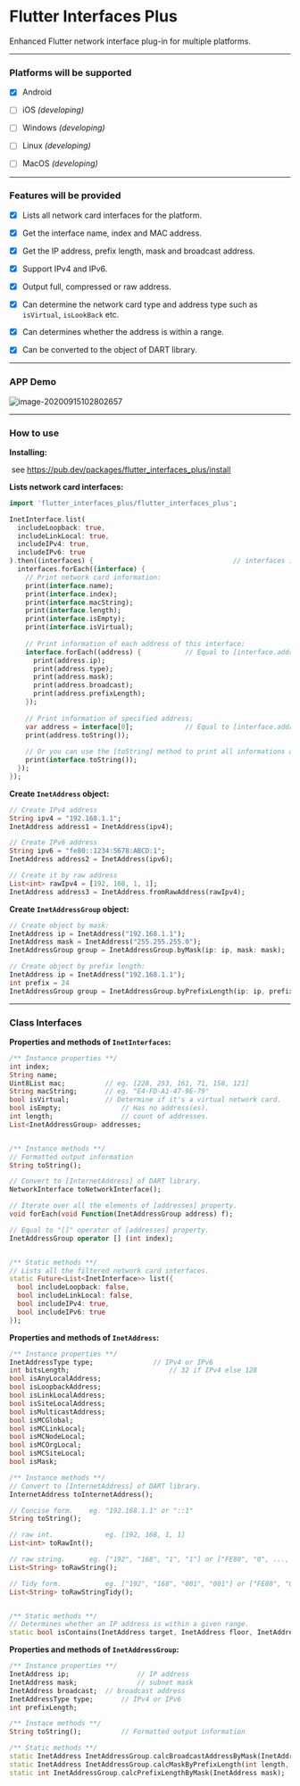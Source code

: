 # Flutter Interfaces Plus
Enhanced Flutter network interface plug-in for multiple platforms.



------

### Platforms will be supported
- [x] Android

- [ ] iOS *(developing)*

- [ ] Windows *(developing)*

- [ ] Linux *(developing)*

- [ ] MacOS *(developing)*



------

### Features will be provided
- [x] Lists all network card interfaces for the platform.
- [x] Get the interface name, index and MAC address.
- [x] Get the IP address, prefix length, mask and broadcast address.
- [x] Support IPv4 and IPv6.
- [x] Output full, compressed or raw address.
- [x] Can determine the network card type and address type such as `isVirtual`, `isLookBack` etc.
- [x] Can determines whether the address is within a range.
- [x] Can be converted to the object of DART library.



------

### APP Demo 

![image-20200915102802657](assets/image-20200915102802657.png)



------

### How to use

**Installing:** 

​	see https://pub.dev/packages/flutter_interfaces_plus/install



**Lists network card interfaces:**

```dart
import 'flutter_interfaces_plus/flutter_interfaces_plus';

InetInterface.list(
  includeLoopback: true,
  includeLinkLocal: true,
  includeIPv4: true,
  includeIPv6: true
).then((interfaces) {									// interfaces is List<InetInterface>
  interfaces.forEach((interface) {
    // Print network card information:
    print(interface.name);
    print(interface.index);
    print(interface.macString);
    print(interface.length);
    print(interface.isEmpty);
    print(interface.isVirtual);
    
    // Print information of each address of this interface:
    interface.forEach((address) {			// Equal to [interface.addresses.forEach(...)]
      print(address.ip);
      print(address.type);
      print(address.mask);
      print(address.broadcast);
      print(address.prefixLength);
    });
    
    // Print information of specified address:
    var address = interface[0];				// Equal to [interface.addresses[0]]
    print(address.toString());
    
    // Or you can use the [toString] method to print all informations about this interface:
    print(interface.toString());
  });
});
```



**Create `InetAddress` object:**

```dart
// Create IPv4 address
String ipv4 = "192.168.1.1";
InetAddress address1 = InetAddress(ipv4);

// Create IPv6 address
String ipv6 = "fe80::1234:5678:ABCD:1";
InetAddress address2 = InetAddress(ipv6);

// Create it by raw address
List<int> rawIpv4 = [192, 168, 1, 1];
InetAddress address3 = InetAddress.fromRawAddress(rawIpv4);
```



**Create `InetAddressGroup` object:**

```dart
// Create object by mask:
InetAddress ip = InetAddress("192.168.1.1");
InetAddress mask = InetAddress("255.255.255.0");
InetAddressGroup group = InetAddressGroup.byMask(ip: ip, mask: mask);

// Create object by prefix length:
InetAddress ip = InetAddress("192.168.1.1");
int prefix = 24
InetAddressGroup group = InetAddressGroup.byPrefixLength(ip: ip, prefixLength: prefix);
```



------

### Class Interfaces

**Properties and methods of `InetInterfaces`:**

```dart
/** Instance properties **/
int index;
String name;
Uint8List mac;			// eg. [228, 253, 161, 71, 158, 121]
String macString;		// eg. "E4-FD-A1-47-9E-79"
bool isVirtual;			// Determine if it's a virtual network card.
bool isEmpty;				// Has no address(es).
int length;					// count of addresses.
List<InetAddressGroup> addresses;


/** Instance methods **/
// Formatted output information
String toString();

// Convert to [InternetAddress] of DART library.
NetworkInterface toNetworkInterface();

// Iterate over all the elements of [addresses] property.
void forEach(void Function(InetAddressGroup address) f);

// Equal to "[]" operator of [addresses] property. 
InetAddressGroup operator [] (int index);


/** Static methods **/
// Lists all the filtered network card interfaces.
static Future<List<InetInterface>> list({
  bool includeLoopback: false,
  bool includeLinkLocal: false,
  bool includeIPv4: true,
  bool includeIPv6: true
});
```



**Properties and methods of `InetAddress`:**

```dart
/** Instance properties **/
InetAddressType type;				// IPv4 or IPv6
int bitsLength;							// 32 if IPv4 else 128
bool isAnyLocalAddress;
bool isLoopbackAddress;
bool isLinkLocalAddress;
bool isSiteLocalAddress;
bool isMulticastAddress;
bool isMCGlobal;
bool isMCLinkLocal;
bool isMCNodeLocal;
bool isMCOrgLocal;
bool isMCSiteLocal;
bool isMask;

/** Instance methods **/
// Convert to [InternetAddress] of DART library.
InternetAddress toInternetAddress();

// Concise form. 	eg. "192.168.1.1" or "::1"
String toString();

// raw int.		 		eg. [192, 168, 1, 1]
List<int> toRawInt();

// raw string.	 	eg. ["192", "168", "1", "1"] or ["FE80", "0", ..., "FD1"]
List<String> toRawString();

// Tidy form.			eg. ["192", "168", "001", "001"] or ["FE80", "0000", ..., "0FD1"]
List<String> toRawStringTidy();


/** Static methods **/
// Determines whether an IP address is within a given range.
static bool isContains(InetAddress target, InetAddress floor, InetAddress ceiling);
```



**Properties and methods of `InetAddressGroup`:**

```dart
/** Instance properties **/
InetAddress ip;					// IP address
InetAddress mask;				// subnet mask
InetAddress broadcast;	// broadcast address
InetAddressType type;		// IPv4 or IPv6
int prefixLength;

/** Instace methods **/
String toString();			// Formatted output information

/** Static methods **/
static InetAddress InetAddressGroup.calcBroadcastAddressByMask(InetAddress ip, InetAddress mask);
static InetAddress InetAddressGroup.calcMaskByPrefixLength(int length, InetAddressType type);
static int InetAddressGroup.calcPrefixLengthByMask(InetAddress mask);
```

